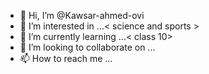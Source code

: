 - 👋 Hi, I’m @Kawsar-ahmed-ovi
- 👀 I’m interested in ...< science and sports >
- 🌱 I’m currently learning ...< class 10>
- 💞️ I’m looking to collaborate on ...
- 📫 How to reach me ...

<!---
Kawsar-ahmed-ovi/Kawsar-ahmed-ovi is a ✨ special ✨ repository because its `README.md` (this file) appears on your GitHub profile.
You can click the Preview link to take a look at your changes.
--->
